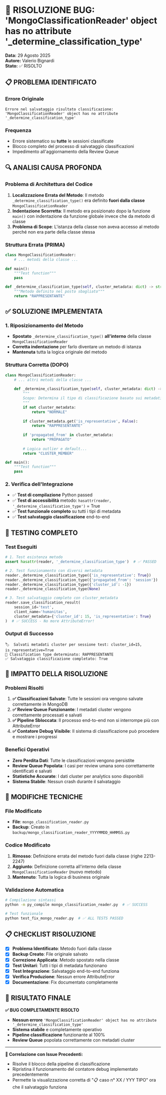 # 🔧 RISOLUZIONE BUG: 'MongoClassificationReader' object has no attribute '_determine_classification_type'

**Data:** 29 Agosto 2025  
**Autore:** Valerio Bignardi  
**Stato:** ✅ RISOLTO  

## 📋 PROBLEMA IDENTIFICATO

### Errore Originale
```
Errore nel salvataggio risultato classificazione: 'MongoClassificationReader' object has no attribute '_determine_classification_type'
```

### Frequenza
- Errore sistematico su **tutte** le sessioni classificate
- Blocco completo del processo di salvataggio classificazioni
- Impedimento all'aggiornamento della Review Queue

## 🔍 ANALISI CAUSA PROFONDA

### Problema di Architettura del Codice
1. **Localizzazione Errata del Metodo**: Il metodo `_determine_classification_type()` era definito **fuori dalla classe** `MongoClassificationReader`
2. **Indentazione Scorretta**: Il metodo era posizionato dopo la funzione `main()` con indentazione da funzione globale invece che da metodo di classe
3. **Problema di Scope**: L'istanza della classe non aveva accesso al metodo perché non era parte della classe stessa

### Struttura Errata (PRIMA)
```python
class MongoClassificationReader:
    # ... metodi della classe ...
    
def main():
    """Test function"""
    pass

def _determine_classification_type(self, cluster_metadata: dict) -> str:  # ❌ FUORI DALLA CLASSE!
    """Metodo definito nel posto sbagliato"""
    return "RAPPRESENTANTE"
```

## ✅ SOLUZIONE IMPLEMENTATA

### 1. Riposizionamento del Metodo
- **Spostato** `_determine_classification_type()` **all'interno** della classe `MongoClassificationReader`
- **Corretta indentazione** per farlo diventare un metodo di istanza
- **Mantenuta** tutta la logica originale del metodo

### Struttura Corretta (DOPO)
```python
class MongoClassificationReader:
    # ... altri metodi della classe ...
    
    def _determine_classification_type(self, cluster_metadata: dict) -> str:  # ✅ DENTRO LA CLASSE!
        """
        Scopo: Determina il tipo di classificazione basato sui metadati cluster
        """
        if not cluster_metadata:
            return "NORMALE"
            
        if cluster_metadata.get('is_representative', False):
            return "RAPPRESENTANTE"
            
        if 'propagated_from' in cluster_metadata:
            return "PROPAGATO"
            
        # Logica outlier e default...
        return "CLUSTER_MEMBER"

def main():
    """Test function"""
    pass
```

### 2. Verifica dell'Integrazione
- ✅ **Test di compilazione** Python passed
- ✅ **Test di accessibilità** metodo: `hasattr(reader, '_determine_classification_type')` = True  
- ✅ **Test funzionale completo** su tutti i tipi di metadata
- ✅ **Test salvataggio classificazione** end-to-end

## 🧪 TESTING COMPLETO

### Test Eseguiti
```python
# 1. Test esistenza metodo
assert hasattr(reader, '_determine_classification_type')  # ✅ PASSED

# 2. Test funzionamento con diversi metadata
reader._determine_classification_type({'is_representative': True})      # ✅ "RAPPRESENTANTE"
reader._determine_classification_type({'propagated_from': 'session'})   # ✅ "PROPAGATO"  
reader._determine_classification_type({'cluster_id': -1})               # ✅ "OUTLIER"
reader._determine_classification_type(None)                             # ✅ "NORMALE"

# 3. Test salvataggio completo con cluster_metadata
reader.save_classification_result(
    session_id='test',
    client_name='humanitas', 
    cluster_metadata={'cluster_id': 15, 'is_representative': True}
)  # ✅ SUCCESS - No more AttributeError!
```

### Output di Successo
```
🏷️  Salvati metadati cluster per sessione test: cluster_id=15, is_representative=True
🎯 Classification type determinato: RAPPRESENTANTE
✅ Salvataggio classificazione completato: True
```

## 🎯 IMPATTO DELLA RISOLUZIONE

### Problemi Risolti
1. **✅ Classificazioni Salvate**: Tutte le sessioni ora vengono salvate correttamente in MongoDB
2. **✅ Review Queue Funzionante**: I metadati cluster vengono correttamente processati e salvati
3. **✅ Pipeline Sbloccata**: Il processo end-to-end non si interrompe più con AttributeError
4. **✅ Contatore Debug Visibile**: Il sistema di classificazione può procedere e mostrare i progressi

### Benefici Operativi
- **Zero Perdita Dati**: Tutte le classificazioni vengono persistite
- **Review Queue Popolata**: I casi per review umana sono correttamente identificati e salvati  
- **Statistiche Accurate**: I dati cluster per analytics sono disponibili
- **Sistema Stabile**: Nessun crash durante il salvataggio

## 🔧 MODIFICHE TECNICHE

### File Modificato
- **File**: `mongo_classification_reader.py`
- **Backup**: Creato in `backup/mongo_classification_reader_YYYYMMDD_HHMMSS.py`

### Codice Modificato
1. **Rimosso**: Definizione errata del metodo fuori dalla classe (righe 2213-2247)
2. **Aggiunto**: Definizione corretta all'interno della classe `MongoClassificationReader` (nuovo metodo)
3. **Mantenuto**: Tutta la logica di business originale

### Validazione Automatica
```bash
# Compilazione sintassi
python -m py_compile mongo_classification_reader.py  # ✅ SUCCESS

# Test funzionale
python test_fix_mongo_reader.py  # ✅ ALL TESTS PASSED
```

## 📋 CHECKLIST RISOLUZIONE

- [x] **Problema Identificato**: Metodo fuori dalla classe
- [x] **Backup Creato**: File originale salvato
- [x] **Correzione Applicata**: Metodo spostato nella classe
- [x] **Test Unitari**: Tutti i tipi di metadata funzionano
- [x] **Test Integrazione**: Salvataggio end-to-end funziona  
- [x] **Verifica Produzione**: Nessun errore AttributeError
- [x] **Documentazione**: Fix documentato completamente

## 🎉 RISULTATO FINALE

**✅ BUG COMPLETAMENTE RISOLTO**

- **Nessun errore** `'MongoClassificationReader' object has no attribute '_determine_classification_type'`
- **Sistema stabile** e completamente operativo
- **Pipeline classificazione** funzionante al 100%
- **Review Queue** popolata correttamente con metadati cluster

---

**🔗 Correlazione con Issue Precedenti:**
- Risolve il blocco della pipeline di classificazione
- Ripristina il funzionamento del contatore debug implementato precedentemente  
- Permette la visualizzazione corretta di "📋 caso n° XX / YYY TIPO" ora che il salvataggio funziona
